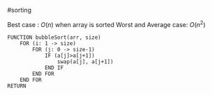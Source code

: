 #sorting

Best case : $O(n)$ when array is sorted
Worst and Average case: $O(n^2)$
```algorithm
FUNCTION bubbleSort(arr, size)
	FOR (i: 1 -> size)
		FOR (j: 0 -> size-1)
			IF (a[j]>a[j+1])
				swap(a[j], a[j+1])
			END IF
		END FOR
	END FOR
RETURN
```
